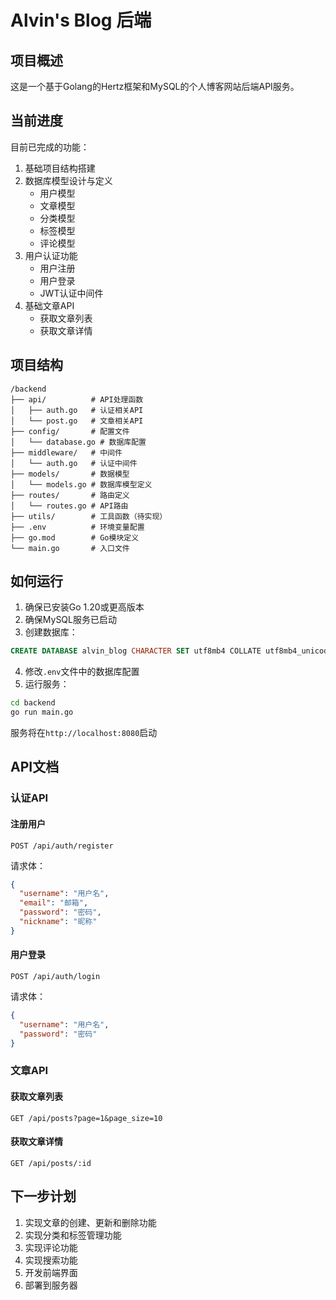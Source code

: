 # Alvin's Blog 后端

## 项目概述

这是一个基于Golang的Hertz框架和MySQL的个人博客网站后端API服务。

## 当前进度

目前已完成的功能：

1. 基础项目结构搭建
2. 数据库模型设计与定义
   - 用户模型
   - 文章模型
   - 分类模型
   - 标签模型
   - 评论模型
3. 用户认证功能
   - 用户注册
   - 用户登录
   - JWT认证中间件
4. 基础文章API
   - 获取文章列表
   - 获取文章详情

## 项目结构

```
/backend
├── api/          # API处理函数
│   ├── auth.go   # 认证相关API
│   └── post.go   # 文章相关API
├── config/       # 配置文件
│   └── database.go # 数据库配置
├── middleware/   # 中间件
│   └── auth.go   # 认证中间件
├── models/       # 数据模型
│   └── models.go # 数据库模型定义
├── routes/       # 路由定义
│   └── routes.go # API路由
├── utils/        # 工具函数（待实现）
├── .env          # 环境变量配置
├── go.mod        # Go模块定义
└── main.go       # 入口文件
```

## 如何运行

1. 确保已安装Go 1.20或更高版本
2. 确保MySQL服务已启动
3. 创建数据库：

```sql
CREATE DATABASE alvin_blog CHARACTER SET utf8mb4 COLLATE utf8mb4_unicode_ci;
```

4. 修改`.env`文件中的数据库配置
5. 运行服务：

```bash
cd backend
go run main.go
```

服务将在`http://localhost:8080`启动

## API文档

### 认证API

#### 注册用户

```
POST /api/auth/register
```

请求体：
```json
{
  "username": "用户名",
  "email": "邮箱",
  "password": "密码",
  "nickname": "昵称"
}
```

#### 用户登录

```
POST /api/auth/login
```

请求体：
```json
{
  "username": "用户名",
  "password": "密码"
}
```

### 文章API

#### 获取文章列表

```
GET /api/posts?page=1&page_size=10
```

#### 获取文章详情

```
GET /api/posts/:id
```

## 下一步计划

1. 实现文章的创建、更新和删除功能
2. 实现分类和标签管理功能
3. 实现评论功能
4. 实现搜索功能
5. 开发前端界面
6. 部署到服务器